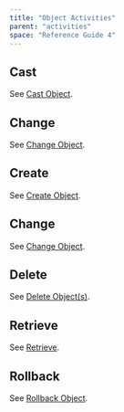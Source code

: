 ```yaml
---
title: "Object Activities"
parent: "activities"
space: "Reference Guide 4"
---
```

## Cast

See [Cast Object](cast-object).

## Change

See [Change Object](change-object).

## Create

See [Create Object](create-object).

## Change

See [Change Object](change-object).

## Delete

See [Delete Object(s)](delete-objects).

## Retrieve

See [Retrieve](retrieve).

## Rollback

See [Rollback Object](rollback-object).

